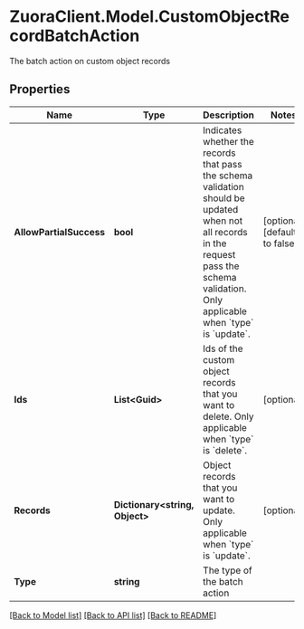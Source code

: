 # ZuoraClient.Model.CustomObjectRecordBatchAction
The batch action on custom object records

## Properties

Name | Type | Description | Notes
------------ | ------------- | ------------- | -------------
**AllowPartialSuccess** | **bool** | Indicates whether the records that pass the schema validation should be updated when not all records in the request pass the schema validation.  Only applicable when &#x60;type&#x60; is &#x60;update&#x60;.  | [optional] [default to false]
**Ids** | **List&lt;Guid&gt;** | Ids of the custom object records that you want to delete. Only applicable when &#x60;type&#x60; is &#x60;delete&#x60;. | [optional] 
**Records** | **Dictionary&lt;string, Object&gt;** | Object records that you want to update. Only applicable when &#x60;type&#x60; is &#x60;update&#x60;. | [optional] 
**Type** | **string** | The type of the batch action | 

[[Back to Model list]](../README.md#documentation-for-models) [[Back to API list]](../README.md#documentation-for-api-endpoints) [[Back to README]](../README.md)

